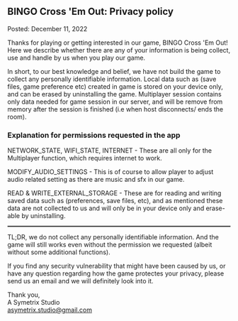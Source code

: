 ## BINGO Cross 'Em Out: Privacy policy
Posted: December 11, 2022

Thanks for playing or getting interested in our game, BINGO Cross 'Em Out! Here we describe whether there are any of your information is being collect, use and handle by us when you play our game.

In short, to our best knowledge and belief, we have not build the game to collect any personally identifiable information. Local data such as (save files, game preference etc) created in game is stored on your device only, and can be erased by uninstalling the game. Multiplayer session contains only data needed for game session in our server, and will be remove from memory after the session is finished (i.e when host disconnects/ ends the room).

### Explanation for permissions requested in the app

NETWORK_STATE, WIFI_STATE, INTERNET - These are all only for the Multiplayer function, which requires internet to work.

MODIFY_AUDIO_SETTINGS - This is of course to allow player to adjust audio related setting as there are music and sfx in our game.

READ & WRITE_EXTERNAL_STORAGE - These are for reading and writing saved data such as (preferences, save files, etc), and as mentioned these data are not collected to us and will only be in your device only and erase-able by uninstalling.

 <hr style="border:1px solid gray">

TL;DR, we do not collect any personally identifiable information. And the game will still works even without the permission we requested (albeit without some additional functions).

If you find any security vulnerability that might have been caused by us, or have any question regarding how the game protectes your privacy, please send us an email and we will definitely look into it.

Thank you,<br>
A Symetrix Studio<br>
asymetrix.studio@gmail.com
